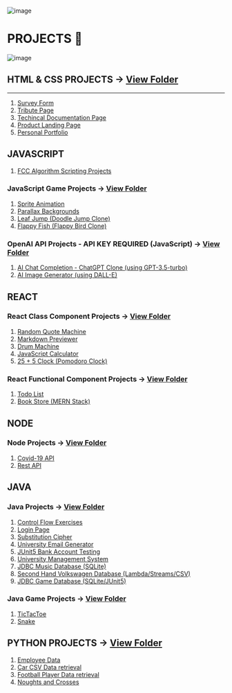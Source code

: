 ![image](https://github.com/StevieJSmith/Graduate-Projects/blob/main/Images/Name%20Banner.png)
# PROJECTS :eyes:

![image](https://github.com/StevieJSmith/CS-Projects/blob/main/Images/Tech%20Stack.png)

## HTML & CSS PROJECTS &rarr; [View Folder](https://github.com/StevieJSmith/Graduate-Projects/tree/main/HTML%20%26%20CSS%20Projects)
---
1. [Survey Form](https://github.com/StevieJSmith/Graduate-Projects/tree/main/HTML%20%26%20CSS%20Projects/Survey%20Form)
2. [Tribute Page](https://github.com/StevieJSmith/Graduate-Projects/tree/main/HTML%20%26%20CSS%20Projects/Tribute%20Page)
3. [Techincal Documentation Page](https://github.com/StevieJSmith/Graduate-Projects/tree/main/HTML%20%26%20CSS%20Projects/Technical%20Documentation%20Page)
4. [Product Landing Page](https://github.com/StevieJSmith/Graduate-Projects/tree/main/HTML%20%26%20CSS%20Projects/Product%20Landing%20Page)
5. [Personal Portfolio](https://github.com/StevieJSmith/Graduate-Projects/tree/main/HTML%20%26%20CSS%20Projects/Personal%20Portfolio%20Webpage)

## JAVASCRIPT

1. [FCC Algorithm Scripting Projects](https://github.com/StevieJSmith/CS-Projects/blob/main/JavaScript%20Projects/JavascriptAlgorithmScriptingChallenges.js)

### JavaScript Game Projects &rarr; [View Folder](https://github.com/StevieJSmith/CS-Graduate-Projects/tree/main/JavaScript%20Game%20Projects)
1. [Sprite Animation](https://github.com/StevieJSmith/CS-Graduate-Projects/tree/main/JavaScript%20Game%20Projects/Sprite%20Animation)
2. [Parallax Backgrounds](https://github.com/StevieJSmith/CS-Graduate-Projects/tree/main/JavaScript%20Game%20Projects/Parallax%20Backgrounds)
3. [Leaf Jump (Doodle Jump Clone)](https://github.com/StevieJSmith/CS-Graduate-Projects/tree/main/JavaScript%20Game%20Projects/Leaf%20Jump%20(Doodle%20Jump%20Clone))
4. [Flappy Fish (Flappy Bird Clone)](https://github.com/StevieJSmith/CS-Graduate-Projects/tree/main/JavaScript%20Game%20Projects/Flappy%20Fish%20(Flappy%20Bird%20Clone))

### OpenAI API Projects - API KEY REQUIRED (JavaScript) &rarr; [View Folder](https://github.com/StevieJSmith/CS-Graduate-Projects/tree/main/OpenAI%20API%20Projects%20(JavaScript))
1. [AI Chat Completion - ChatGPT Clone (using GPT-3.5-turbo)](https://github.com/StevieJSmith/CS-Graduate-Projects/tree/main/OpenAI%20API%20Projects%20(JavaScript)/AI%20Chat%20Completion%20-%20ChatGPT%20Clone%20(using%20GPT-3.5-turbo))
2. [AI Image Generator (using DALL-E)](https://github.com/StevieJSmith/CS-Graduate-Projects/tree/main/OpenAI%20API%20Projects%20(JavaScript)/AI%20Chat%20Completion%20-%20ChatGPT%20Clone%20(using%20GPT-3.5-turbo))

## REACT

### React Class Component Projects &rarr; [View Folder](https://github.com/StevieJSmith/Graduate-Projects/tree/main/Front%20End%20Development%20Libraries%20Projects%20(React))
1. [Random Quote Machine](https://github.com/StevieJSmith/Graduate-Projects/tree/main/Front%20End%20Development%20Libraries%20Projects%20(React)/Random%20Quote%20Machine)
2. [Markdown Previewer](https://github.com/StevieJSmith/Graduate-Projects/tree/main/Front%20End%20Development%20Libraries%20Projects%20(React)/Markdown%20Previewer)
3. [Drum Machine](https://github.com/StevieJSmith/Graduate-Projects/tree/main/Front%20End%20Development%20Libraries%20Projects%20(React)/Drum%20Machine)
4. [JavaScript Calculator](https://github.com/StevieJSmith/Graduate-Projects/tree/main/Front%20End%20Development%20Libraries%20Projects%20(React)/JavaScript%20Calculator)
5. [25 + 5 Clock (Pomodoro Clock)](https://github.com/StevieJSmith/Graduate-Projects/tree/main/Front%20End%20Development%20Libraries%20Projects%20(React)/25%20%2B%205%20Clock)

### React Functional Component Projects &rarr; [View Folder](https://github.com/StevieJSmith/CS-Projects/tree/main/React%20Projects/Functional%20Component%20Projects)
1. [Todo List](https://github.com/StevieJSmith/CS-Projects/tree/main/React%20Projects/Functional%20Component%20Projects/Todo%20List)
2. [Book Store (MERN Stack)](https://github.com/StevieJSmith/CS-Projects/tree/main/React%20Projects/Functional%20Component%20Projects/BookStore%20(MERN%20Stack))

## NODE

### Node Projects &rarr; [View Folder](https://github.com/StevieJSmith/CS-Projects/tree/main/Node%20Projects)
1. [Covid-19 API](https://github.com/StevieJSmith/CS-Projects/blob/main/Node%20Projects/Covid-19%20API/index.js)
2. [Rest API](https://github.com/StevieJSmith/CS-Projects/tree/main/Node%20Projects/Rest%20API)

## JAVA

### Java Projects &rarr; [View Folder](https://github.com/StevieJSmith/CS-Graduate-Projects/tree/main/Java%20Projects)
1. [Control Flow Exercises](https://github.com/StevieJSmith/CS-Projects/blob/main/Java%20Projects/ControlFlowExercises.java)
2. [Login Page](https://github.com/StevieJSmith/CS-Graduate-Projects/tree/main/Java%20Projects/Login%20Page%20(Without%20Database))
3. [Substitution Cipher](https://github.com/StevieJSmith/CS-Graduate-Projects/tree/main/Java%20Projects/Substitution%20Cipher)
4. [University Email Generator](https://github.com/StevieJSmith/CS-Projects/tree/main/Java%20Projects/University%20Email%20Generator%20(without%20database))
5. [JUnit5 Bank Account Testing](https://github.com/StevieJSmith/CS-Projects/tree/main/Java%20Projects/JUnit5%20Bank%20Account%20Testing)
6. [University Management System](https://github.com/StevieJSmith/CS-Projects/tree/main/Java%20Projects/University%20Management%20System)
7. [JDBC Music Database (SQLite)](https://github.com/StevieJSmith/CS-Projects/tree/main/Java%20Projects/JDBC%20Music%20Database)
8. [Second Hand Volkswagen Database (Lambda/Streams/CSV)](https://github.com/StevieJSmith/CS-Projects/tree/main/Java%20Projects/Second%20Hand%20Volkswagen%20Database)
9. [JDBC Game Database (SQLite/JUnit5)](https://github.com/StevieJSmith/CS-Projects/tree/main/Java%20Projects/JDBC%20Game%20Database)

### Java Game Projects &rarr; [View Folder](https://github.com/StevieJSmith/CS-Graduate-Projects/tree/main/Java%20Game%20Projects)
1. [TicTacToe](https://github.com/StevieJSmith/CS-Graduate-Projects/tree/main/Java%20Game%20Projects/TicTacToe)
2. [Snake](https://github.com/StevieJSmith/CS-Graduate-Projects/tree/main/Java%20Game%20Projects/Snake)

## PYTHON PROJECTS &rarr; [View Folder](https://github.com/StevieJSmith/Graduate-Projects/tree/main/Python%20Projects)
1. [Employee Data](https://github.com/StevieJSmith/Graduate-Projects/blob/main/Python%20Projects/employee_data.py)
2. [Car CSV Data retrieval](https://github.com/StevieJSmith/Graduate-Projects/blob/main/Python%20Projects/csv_car_task.py)
3. [Football Player Data retrieval](https://github.com/StevieJSmith/CS-Graduate-Projects/blob/main/Python%20Projects/Football_Player_data_retrieval.py)
4. [Noughts and Crosses](https://github.com/StevieJSmith/CS-Graduate-Projects/blob/main/Python%20Projects/Noughts_and_Crosses.py)
